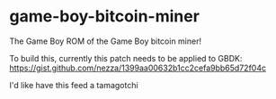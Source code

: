 # game-boy-bitcoin-miner
The Game Boy ROM of the Game Boy bitcoin miner!

To build this, currently this patch needs to be applied to GBDK:
https://gist.github.com/nezza/1399aa00632b1cc2cefa9bb65d72f04c

I'd like have this feed a tamagotchi
